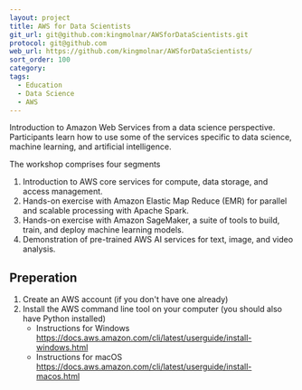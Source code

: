 ```yaml
---
layout: project
title: AWS for Data Scientists
git_url: git@github.com:kingmolnar/AWSforDataScientists.git
protocol: git@github.com
web_url: https://github.com/kingmolnar/AWSforDataScientists/
sort_order: 100
category:
tags:
  - Education
  - Data Science
  - AWS
---
```

Introduction to Amazon Web Services from a data science perspective. Participants learn how to use some of the services specific to data science, machine learning, and artificial intelligence. 
<!--more-->

The workshop comprises four segments
1.	Introduction to AWS core services for compute, data storage, and access management.
2.	Hands-on exercise with Amazon Elastic Map Reduce (EMR) for parallel and scalable processing with Apache Spark.
3.	Hands-on exercise with Amazon SageMaker, a suite of tools to build, train, and deploy machine learning models.
4.	Demonstration of pre-trained AWS AI services for text, image, and video analysis. 

## Preperation
1. Create an AWS account (if you don't have one already)
2. Install the AWS command line tool on your computer (you should also have Python installed)
      - Instructions for Windows https://docs.aws.amazon.com/cli/latest/userguide/install-windows.html
      - Instructions for macOS https://docs.aws.amazon.com/cli/latest/userguide/install-macos.html


